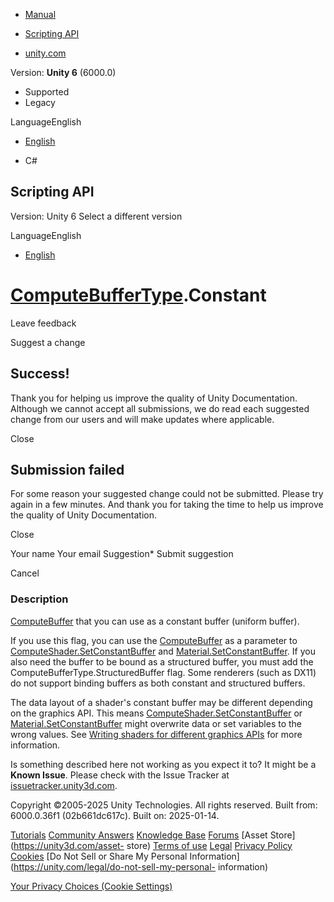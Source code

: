 [ ]()

  * [Manual](../Manual/index.html)
  * [Scripting API](../ScriptReference/index.html)

  * [unity.com](https://unity.com/)

Version: **Unity 6** (6000.0)

  * Supported
  * Legacy

LanguageEnglish

  * [English]()

  * C#

[ ](https://docs.unity3d.com)

## Scripting API

Version: Unity 6 Select a different version

LanguageEnglish

  * [English]()

#  [ComputeBufferType](ComputeBufferType.html).Constant

Leave feedback

Suggest a change

## Success!

Thank you for helping us improve the quality of Unity Documentation. Although
we cannot accept all submissions, we do read each suggested change from our
users and will make updates where applicable.

Close

## Submission failed

For some reason your suggested change could not be submitted. Please <a>try
again</a> in a few minutes. And thank you for taking the time to help us
improve the quality of Unity Documentation.

Close

Your name Your email Suggestion* Submit suggestion

Cancel

[ ]()

### Description

[ComputeBuffer](ComputeBuffer.html) that you can use as a constant buffer
(uniform buffer).

If you use this flag, you can use the [ComputeBuffer](ComputeBuffer.html) as a
parameter to
[ComputeShader.SetConstantBuffer](ComputeShader.SetConstantBuffer.html) and
[Material.SetConstantBuffer](Material.SetConstantBuffer.html). If you also
need the buffer to be bound as a structured buffer, you must add the
ComputeBufferType.StructuredBuffer flag. Some renderers (such as DX11) do not
support binding buffers as both constant and structured buffers.  
  
The data layout of a shader's constant buffer may be different depending on
the graphics API. This means
[ComputeShader.SetConstantBuffer](ComputeShader.SetConstantBuffer.html) or
[Material.SetConstantBuffer](Material.SetConstantBuffer.html) might overwrite
data or set variables to the wrong values. See [Writing shaders for different
graphics APIs](../Manual/SL-PlatformDifferences.html) for more information.

Is something described here not working as you expect it to? It might be a
**Known Issue**. Please check with the Issue Tracker at
[issuetracker.unity3d.com](https://issuetracker.unity3d.com).

Copyright ©2005-2025 Unity Technologies. All rights reserved. Built from:
6000.0.36f1 (02b661dc617c). Built on: 2025-01-14.

[Tutorials](https://unity3d.com/learn) [Community
Answers](https://answers.unity3d.com) [Knowledge
Base](https://support.unity3d.com/hc/en-us)
[Forums](https://forum.unity3d.com) [Asset Store](https://unity3d.com/asset-
store) [Terms of use](https://docs.unity3d.com/Manual/TermsOfUse.html)
[Legal](https://unity.com/legal) [Privacy
Policy](https://unity.com/legal/privacy-policy)
[Cookies](https://unity.com/legal/cookie-policy) [Do Not Sell or Share My
Personal Information](https://unity.com/legal/do-not-sell-my-personal-
information)

[Your Privacy Choices (Cookie Settings)](javascript:void\(0\);)

